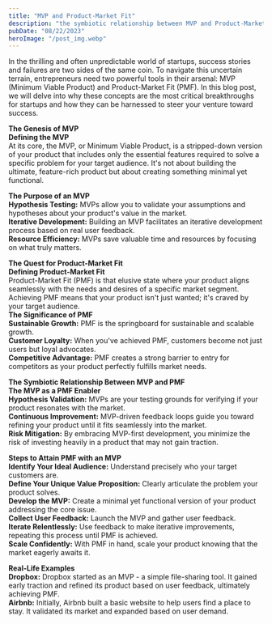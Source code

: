 ```yaml
---
title: "MVP and Product-Market Fit"
description: "the symbiotic relationship between MVP and Product-Market Fit, the pivotal breakthroughs that guide startups from an idea to market dominance..."
pubDate: "08/22/2023"
heroImage: "/post_img.webp"
---
```

In the thrilling and often unpredictable world of startups, success stories and failures are two sides of the same coin. To navigate this uncertain terrain, entrepreneurs need two powerful tools in their arsenal: MVP (Minimum Viable Product) and Product-Market Fit (PMF). In this blog post, we will delve into why these concepts are the most critical breakthroughs for startups and how they can be harnessed to steer your venture toward success.

**The Genesis of MVP**  
**Defining the MVP**  
At its core, the MVP, or Minimum Viable Product, is a stripped-down version of your product that includes only the essential features required to solve a specific problem for your target audience. It's not about building the ultimate, feature-rich product but about creating something minimal yet functional.

**The Purpose of an MVP**  
**Hypothesis Testing:** MVPs allow you to validate your assumptions and hypotheses about your product's value in the market.  
**Iterative Development:** Building an MVP facilitates an iterative development process based on real user feedback.  
**Resource Efficiency:** MVPs save valuable time and resources by focusing on what truly matters.  

**The Quest for Product-Market Fit**  
**Defining Product-Market Fit**  
Product-Market Fit (PMF) is that elusive state where your product aligns seamlessly with the needs and desires of a specific market segment. Achieving PMF means that your product isn't just wanted; it's craved by your target audience.  
**The Significance of PMF**  
**Sustainable Growth:** PMF is the springboard for sustainable and scalable growth.  
**Customer Loyalty:** When you've achieved PMF, customers become not just users but loyal advocates.  
**Competitive Advantage:** PMF creates a strong barrier to entry for competitors as your product perfectly fulfills market needs.  

**The Symbiotic Relationship Between MVP and PMF**  
**The MVP as a PMF Enabler**  
**Hypothesis Validation:** MVPs are your testing grounds for verifying if your product resonates with the market.  
**Continuous Improvement:** MVP-driven feedback loops guide you toward refining your product until it fits seamlessly into the market.  
**Risk Mitigation:** By embracing MVP-first development, you minimize the risk of investing heavily in a product that may not gain traction.  

**Steps to Attain PMF with an MVP**  
**Identify Your Ideal Audience:** Understand precisely who your target customers are.  
**Define Your Unique Value Proposition:** Clearly articulate the problem your product solves.  
**Develop the MVP:** Create a minimal yet functional version of your product addressing the core issue.  
**Collect User Feedback:** Launch the MVP and gather user feedback.  
**Iterate Relentlessly:** Use feedback to make iterative improvements, repeating this process until PMF is achieved.  
**Scale Confidently:** With PMF in hand, scale your product knowing that the market eagerly awaits it.  

**Real-Life Examples**  
**Dropbox:** Dropbox started as an MVP - a simple file-sharing tool. It gained early traction and refined its product based on user feedback, ultimately achieving PMF.  
**Airbnb:** Initially, Airbnb built a basic website to help users find a place to stay. It validated its market and expanded based on user demand.  
